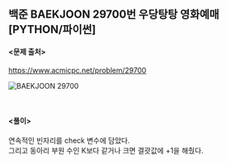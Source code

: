 ## 백준 BAEKJOON 29700번 우당탕탕 영화예매 [PYTHON/파이썬]

#### <문제 출처><br>
https://www.acmicpc.net/problem/29700

![BAEKJOON 29700](https://blog.kakaocdn.net/dn/r4WEr/btsz1eqcmZ2/ZOuUkElm0AeVyP2hr3sC50/img.png)

<br>

#### <풀이><br>

연속적인 빈자리를 check 변수에 담았다.  
그리고 동아리 부원 수인 K보다 같거나 크면 결괏값에 +1을 해줬다.
